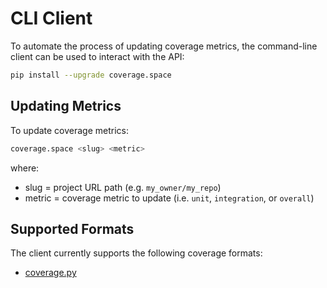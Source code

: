 # CLI Client

To automate the process of updating coverage metrics, the command-line client can be used to interact with the API:

```sh
pip install --upgrade coverage.space
```

## Updating Metrics

To update coverage metrics:

```sh
coverage.space <slug> <metric>
```

where:

- slug = project URL path (e.g. `my_owner/my_repo`)
- metric = coverage metric to update (i.e. `unit`, `integration`, or `overall`)

## Supported Formats

The client currently supports the following coverage formats:

- [coverage.py](https://coverage.readthedocs.org/)
